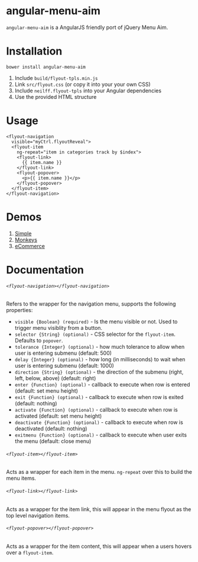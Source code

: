 # angular-menu-aim

`angular-menu-aim` is a AngularJS friendly port of jQuery Menu Aim.

# Installation

```
bower install angular-menu-aim
```

1. Include `build/flyout-tpls.min.js`
2. Link `src/flyout.css` (or copy it into your your own CSS)
3. Include `neilff.flyout-tpls` into your Angular dependencies
4. Use the provided HTML structure

# Usage

```
<flyout-navigation
  visible="myCtrl.flyoutReveal">
  <flyout-item
    ng-repeat="item in categories track by $index">
    <flyout-link>
      {{ item.name }}
    </flyout-link>
    <flyout-popover>
      <p>{{ item.name }}</p>
    </flyout-popover>
  </flyout-item>
</flyout-navigation>
```

# Demos

1. [Simple](http://rawgit.com/ErinsMatthew/angular-menu-aim/examples/demos/simple/index.html)
2. [Monkeys](http://rawgit.com/ErinsMatthew/angular-menu-aim/examples/demos/monkeys/index.html)
3. [eCommerce](http://rawgit.com/ErinsMatthew/angular-menu-aim/examples/demos/ecommerce/index.html)

# Documentation

###### `<flyout-navigation></flyout-navigation>`

Refers to the wrapper for the navigation menu, supports the following properties:

- `visible {Boolean} (required)` - Is the menu visible or not. Used to trigger menu visiblity from a button.
- `selector {String} (optional)` - CSS selector for the `flyout-item`. Defaults to `popover`.
- `tolerance {Integer} (optional)` - how much tolerance to allow when user is entering submenu (default: 500)
- `delay {Integer} (optional)` - how long (in milliseconds) to wait when user is entering submenu (default: 1000)
- `direction {String} (optional)` - the direction of the submenu (right, left, below, above) (default: right)
- `enter {Function} (optional)` - callback to execute when row is entered (default: set menu height)
- `exit {Function} (optional)` - callback to execute when row is exited (default: nothing)
- `activate {Function} (optional)` - callback to execute when row is activated (default: set menu height)
- `deactivate {Function} (optional)` - callback to execute when row is deactivated (default: nothing)
- `exitmenu {Function} (optional)` - callback to execute when user exits the menu (default: close menu)

###### `<flyout-item></flyout-item>`

Acts as a wrapper for each item in the menu. `ng-repeat` over this to build the menu items.

###### `<flyout-link></flyout-link>`

Acts as a wrapper for the item link, this will appear in the menu flyout as the top level navigation items.

###### `<flyout-popover></flyout-popover>`

Acts as a wrapper for the item content, this will appear when a users hovers over a `flyout-item`.
